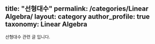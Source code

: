 title: "선형대수"
permalink: /categories/Linear Algebra/
layout: category
author_profile: true
taxonomy: Linear Algebra
---

선형대수 관련 글 입니다.